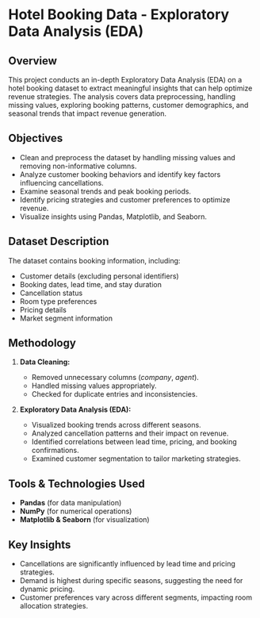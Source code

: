 # Hotel Booking Data - Exploratory Data Analysis (EDA)

## Overview
This project conducts an in-depth Exploratory Data Analysis (EDA) on a hotel booking dataset to extract meaningful insights that can help optimize revenue strategies. The analysis covers data preprocessing, handling missing values, exploring booking patterns, customer demographics, and seasonal trends that impact revenue generation.

## Objectives
- Clean and preprocess the dataset by handling missing values and removing non-informative columns.
- Analyze customer booking behaviors and identify key factors influencing cancellations.
- Examine seasonal trends and peak booking periods.
- Identify pricing strategies and customer preferences to optimize revenue.
- Visualize insights using Pandas, Matplotlib, and Seaborn.

## Dataset Description
The dataset contains booking information, including:
- Customer details (excluding personal identifiers)
- Booking dates, lead time, and stay duration
- Cancellation status
- Room type preferences
- Pricing details
- Market segment information

## Methodology
1. **Data Cleaning:**
   - Removed unnecessary columns (*company*, *agent*).
   - Handled missing values appropriately.
   - Checked for duplicate entries and inconsistencies.

2. **Exploratory Data Analysis (EDA):**
   - Visualized booking trends across different seasons.
   - Analyzed cancellation patterns and their impact on revenue.
   - Identified correlations between lead time, pricing, and booking confirmations.
   - Examined customer segmentation to tailor marketing strategies.

## Tools & Technologies Used
- **Pandas** (for data manipulation)
- **NumPy** (for numerical operations)
- **Matplotlib & Seaborn** (for visualization)

## Key Insights
- Cancellations are significantly influenced by lead time and pricing strategies.
- Demand is highest during specific seasons, suggesting the need for dynamic pricing.
- Customer preferences vary across different segments, impacting room allocation strategies.

